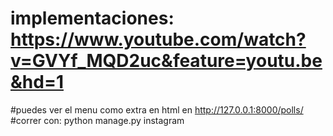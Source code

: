 # implementaciones: https://www.youtube.com/watch?v=GVYf_MQD2uc&feature=youtu.be&hd=1
#puedes ver el menu como extra en html en http://127.0.0.1:8000/polls/
#correr con: python manage.py instagram
